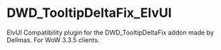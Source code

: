 # DWD_TooltipDeltaFix_ElvUI
ElvUI Compatibility plugin for the DWD_TooltipDeltaFix addon made by Dellmas. For WoW 3.3.5 clients.
